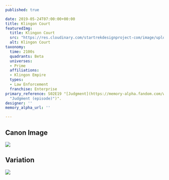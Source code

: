 ```yaml
---
published: true

date: 2019-05-24T07:00:00+00:00
title: Klingon Court
featuredImg:
  title: Klingon Court
  src: "https://res.cloudinary.com/startrekdesignproject-com/image/upload/v1558762920/KlingonCourt.png"
  alt: Klingon Court
taxonomy:
  time: 2100s
  quadrants: Beta
  universes:
  - Prime
  affiliations:
  - Klingon Empire
  types:
  - Law Enforcement
  franchise: Enterprise
primary_reference: S02E19 "[Judgment](https://memory-alpha.fandom.com/wiki/Judgment
  "Judgment (episode)")".
designer: ''
memory_alpha_url: ''

---
```

## Canon Image

![](https://res.cloudinary.com/startrekdesignproject-com/image/upload/v1558762920/KlingonCourt1.jpg)

## Variation

![](https://res.cloudinary.com/startrekdesignproject-com/image/upload/v1558762920/KlingonCourt_Var.jpg)